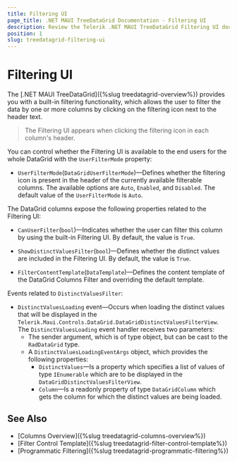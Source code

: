 ```yaml
---
title: Filtering UI
page_title: .NET MAUI TreeDataGrid Documentation - Filtering UI
description: Review the Telerik .NET MAUI TreeDataGrid Filtering UI documentation article to learn more about the built in Filtering UI functions you can use.
position: 1
slug: treedatagrid-filtering-ui
---
```


# Filtering UI

The [.NET MAUI TreeDataGrid]({%slug treedatagrid-overview%}) provides you with a built-in filtering functionality, which allows the user to filter the data by one or more columns by clicking on the filtering icon next to the header text.

> The Filtering UI appears when clicking the filtering icon in each column's header.

You can control whether the Filtering UI is available to the end users for the whole DataGrid with the `UserFilterMode` property:

* `UserFilterMode`(`DataGridUserFilterMode`)&mdash;Defines whether the filtering icon is present in the header of the currently available filterable columns. The available options are `Auto`, `Enabled`, and `Disabled`. The default value of the `UserFilterMode` is `Auto`.

The DataGrid columns expose the following properties related to the Filtering UI: 

* `CanUserFilter`(`bool`)&mdash;Indicates whether the user can filter this column by using the built-in Filtering UI. By default, the value is `True`.

* `ShowDistinctValuesFilter`(`bool`)&mdash;Defines whether the distinct values are included in the Filtering UI. By default, the value is `True`.

* `FilterContentTemplate`(`DataTemplate`)&mdash;Defines the content template of the DataGrid Columns Filter and overriding the default template.

Events related to `DistinctValuesFilter`:

* `DistinctValuesLoading` event&mdash;Occurs when loading the distinct values that will be displayed in the `Telerik.Maui.Controls.DataGrid.DataGridDistinctValuesFilterView`. The `DistinctValuesLoading` event handler receives two parameters:
	* The sender argument, which is of type object, but can be cast to the `RadDataGrid` type.
	* A `DistinctValuesLoadingEventArgs` object, which provides the following properties:
		- `DistinctValues`&mdash;Is a property which specifies a list of values of type `IEnumerable` which are to be displayed in the `DataGridDistinctValuesFilterView`.
		- `Column`&mdash;Is a readonly property of type `DataGridColumn` which gets the column for which the distinct values are being loaded.

## See Also

- [Columns Overview]({%slug treedatagrid-columns-overview%})
- [Filter Control Template]({%slug treedatagrid-filter-control-template%})
- [Programmatic Filtering]({%slug treedatagrid-programmatic-filtering%})

